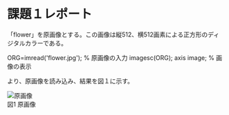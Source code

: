 # 課題１レポート

「flower」を原画像とする。この画像は縦512、横512画素による正方形のディジタルカラーである。

ORG=imread('flower.jpg'); % 原画像の入力
imagesc(ORG); axis image; % 画像の表示

より、原画像を読み込み、結果を図１に示す。

![原画像](https://https://github.com/Koukuri/work_image_processing/blob/master/flower.jpg)  
図1 原画像
